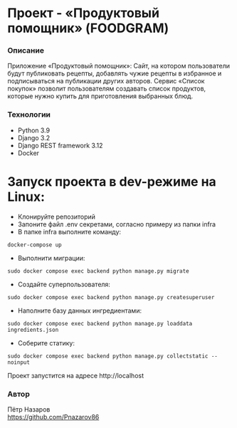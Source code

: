 # Проект - «Продуктовый помощник» (FOODGRAM)

### Описание
Приложение «Продуктовый помощник»:
Cайт, на котором пользователи будут публиковать рецепты, добавлять чужие рецепты в избранное и подписываться на публикации других авторов. Сервис «Список покупок» позволит пользователям создавать список продуктов, которые нужно купить для приготовления выбранных блюд. 

### Технологии
 - Python 3.9
 - Django 3.2
 - Django REST framework 3.12
 - Docker

# Запуск проекта в dev-режиме на Linux:
 - Клонируйте репозиторий
 - Запоните файл .env секретами, согласно примеру из папки infra
 - В папке infra выполните команду:
``` 
docker-compose up
```
 - Выполнити миграции:
```
sudo docker compose exec backend python manage.py migrate
```
 - Создайте суперпользователя:
```
sudo docker compose exec backend python manage.py createsuperuser
```
 - Наполните базу данных ингредиентами:
 ```
 sudo docker compose exec backend python manage.py loaddata ingredients.json
 ```
 - Соберите статику:
```
sudo docker compose exec backend python manage.py collectstatic --noinput
``` 
Проект запустится на адресе http://localhost

### Автор 
Пётр Назаров  
https://github.com/Pnazarov86
